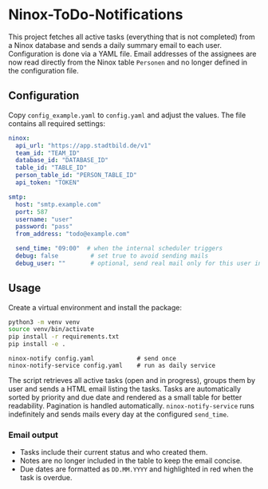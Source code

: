 # Ninox-ToDo-Notifications

This project fetches all active tasks (everything that is not completed)
from a Ninox database and sends a daily summary email to each user.
Configuration is done via a YAML file. Email addresses of the assignees are
now read directly from the Ninox table `Personen` and no longer defined in the
configuration file.

## Configuration

Copy `config_example.yaml` to `config.yaml` and adjust the values. The file
contains all required settings:

```yaml
ninox:
  api_url: "https://app.stadtbild.de/v1"
  team_id: "TEAM_ID"
  database_id: "DATABASE_ID"
  table_id: "TABLE_ID"
  person_table_id: "PERSON_TABLE_ID"
  api_token: "TOKEN"

smtp:
  host: "smtp.example.com"
  port: 587
  username: "user"
  password: "pass"
  from_address: "todo@example.com"

  send_time: "09:00"  # when the internal scheduler triggers
  debug: false         # set true to avoid sending mails
  debug_user: ""       # optional, send real mail only for this user in debug mode
```

## Usage

Create a virtual environment and install the package:

```bash
python3 -m venv venv
source venv/bin/activate
pip install -r requirements.txt
pip install -e .
```

```
ninox-notify config.yaml            # send once
ninox-notify-service config.yaml    # run as daily service
```

The script retrieves all active tasks (open and in progress), groups them by
user and sends a HTML email listing the tasks. Tasks are automatically sorted by
priority and due date and rendered as a small table for better
readability. Pagination is handled automatically.
`ninox-notify-service` runs indefinitely and sends mails every day at
the configured `send_time`.

### Email output

* Tasks include their current status and who created them.
* Notes are no longer included in the table to keep the email concise.
* Due dates are formatted as `DD.MM.YYYY` and highlighted in red when
  the task is overdue.
